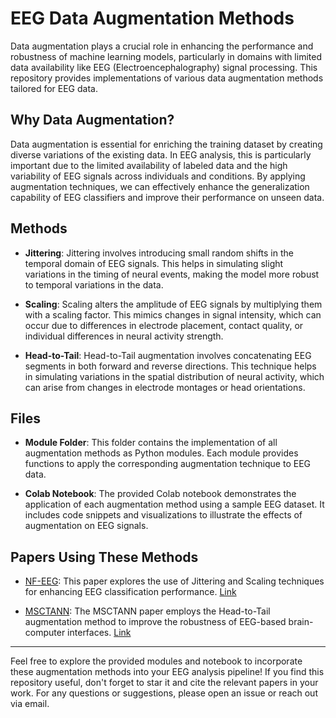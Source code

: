 # EEG Data Augmentation Methods

Data augmentation plays a crucial role in enhancing the performance and robustness of machine learning models, particularly in domains with limited data availability like EEG (Electroencephalography) signal processing. This repository provides implementations of various data augmentation methods tailored for EEG data.

## Why Data Augmentation?

Data augmentation is essential for enriching the training dataset by creating diverse variations of the existing data. In EEG analysis, this is particularly important due to the limited availability of labeled data and the high variability of EEG signals across individuals and conditions. By applying augmentation techniques, we can effectively enhance the generalization capability of EEG classifiers and improve their performance on unseen data.

## Methods

- **Jittering**: Jittering involves introducing small random shifts in the temporal domain of EEG signals. This helps in simulating slight variations in the timing of neural events, making the model more robust to temporal variations in the data.

- **Scaling**: Scaling alters the amplitude of EEG signals by multiplying them with a scaling factor. This mimics changes in signal intensity, which can occur due to differences in electrode placement, contact quality, or individual differences in neural activity strength.

- **Head-to-Tail**: Head-to-Tail augmentation involves concatenating EEG segments in both forward and reverse directions. This technique helps in simulating variations in the spatial distribution of neural activity, which can arise from changes in electrode montages or head orientations.

## Files

- **Module Folder**: This folder contains the implementation of all augmentation methods as Python modules. Each module provides functions to apply the corresponding augmentation technique to EEG data.

- **Colab Notebook**: The provided Colab notebook demonstrates the application of each augmentation method using a sample EEG dataset. It includes code snippets and visualizations to illustrate the effects of augmentation on EEG signals.

## Papers Using These Methods

- [NF-EEG](10.1016/j.bspc.2024.106081): This paper explores the use of Jittering and Scaling techniques for enhancing EEG classification performance. [Link](10.1016/j.bspc.2024.106081)

- [MSCTANN](http://dx.doi.org/10.1109/TNSRE.2023.3294815): The MSCTANN paper employs the Head-to-Tail augmentation method to improve the robustness of EEG-based brain-computer interfaces. [Link](http://dx.doi.org/10.1109/TNSRE.2023.3294815)

---

Feel free to explore the provided modules and notebook to incorporate these augmentation methods into your EEG analysis pipeline! If you find this repository useful, don't forget to star it and cite the relevant papers in your work. For any questions or suggestions, please open an issue or reach out via email.
